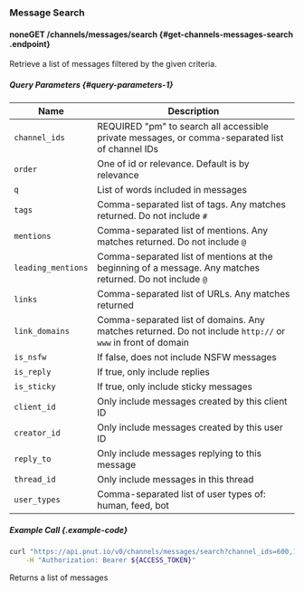 ### Message Search




#### <span class="endpoint-meta"><i class="fa fa-unlock" aria-hidden="true"></i> none</span><span class="method method-get">GET</span> /channels/messages/search [<i class="fa fa-paragraph" aria-hidden="true"></i>](#get-channels-messages-search) {#get-channels-messages-search .endpoint}

Retrieve a list of messages filtered by the given criteria.

##### Query Parameters [<i class="fa fa-paragraph" aria-hidden="true"></i>](#query-parameters-1) {#query-parameters-1}

Name|Description
-|-
`channel_ids`|REQUIRED "pm" to search all accessible private messages, or comma-separated list of channel IDs
`order`|One of id or relevance. Default is by relevance
`q`|List of words included in messages
`tags`|Comma-separated list of tags. Any matches returned. Do not include `#`
`mentions`|Comma-separated list of mentions. Any matches returned. Do not include `@`
`leading_mentions`|Comma-separated list of mentions at the beginning of a message. Any matches returned. Do not include `@`
`links`|Comma-separated list of URLs. Any matches returned
`link_domains`|Comma-separated list of domains. Any matches returned. Do not include `http://` or `www` in front of domain
`is_nsfw`|If false, does not include NSFW messages
`is_reply`|If true, only include replies
`is_sticky`|If true, only include sticky messages
`client_id`|Only include messages created by this client ID
`creator_id`|Only include messages created by this user ID
`reply_to`|Only include messages replying to this message
`thread_id`|Only include messages in this thread
`user_types`|Comma-separated list of user types of: human, feed, bot

##### Example Call {.example-code}

```bash
curl "https://api.pnut.io/v0/channels/messages/search?channel_ids=600,18" \
    -H "Authorization: Bearer ${ACCESS_TOKEN}"
```

Returns a list of messages

```json

```